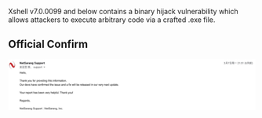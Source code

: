 Xshell v7.0.0099 and below contains a binary hijack vulnerability which allows attackers to execute arbitrary code via a crafted .exe file.

## Official Confirm

![confirm](pic/confirm.jpg)

